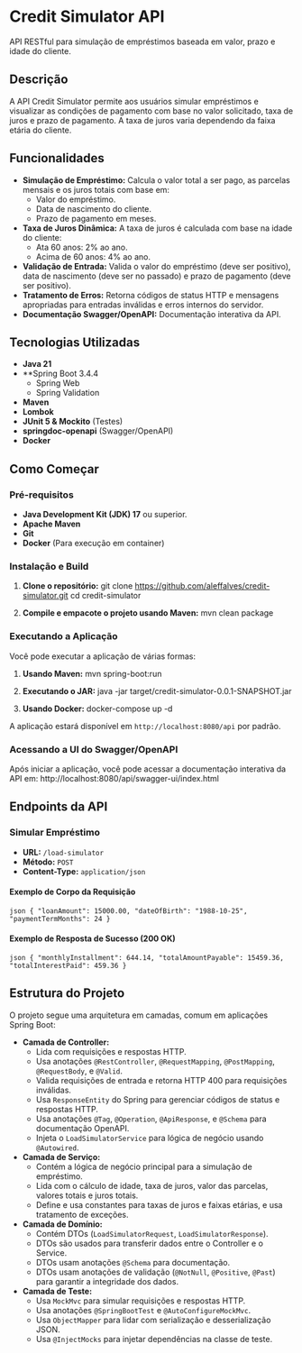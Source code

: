 # Credit Simulator API

API RESTful para simulação de empréstimos baseada em valor, prazo e idade do cliente.

## Descrição

A API Credit Simulator permite aos usuários simular empréstimos e visualizar as condições de pagamento com base no valor solicitado, taxa de juros e prazo de pagamento. A taxa de juros varia dependendo da faixa etária do cliente.

## Funcionalidades

*   **Simulação de Empréstimo:** Calcula o valor total a ser pago, as parcelas mensais e os juros totais com base em:
    *   Valor do empréstimo.
    *   Data de nascimento do cliente.
    *   Prazo de pagamento em meses.
*   **Taxa de Juros Dinâmica:** A taxa de juros é calculada com base na idade do cliente:
    *   Ata 60 anos: 2% ao ano.
    *   Acima de 60 anos: 4% ao ano.
*   **Validação de Entrada:** Valida o valor do empréstimo (deve ser positivo), data de nascimento (deve ser no passado) e prazo de pagamento (deve ser positivo).
*   **Tratamento de Erros:** Retorna códigos de status HTTP e mensagens apropriadas para entradas inválidas e erros internos do servidor.
*   **Documentação Swagger/OpenAPI:** Documentação interativa da API.

## Tecnologias Utilizadas

*   **Java 21**
*   **Spring Boot 3.4.4
    *   Spring Web
    *   Spring Validation
*   **Maven**
*   **Lombok**
*   **JUnit 5 & Mockito** (Testes)
*   **springdoc-openapi** (Swagger/OpenAPI)
*   **Docker**

## Como Começar

### Pré-requisitos

*   **Java Development Kit (JDK) 17** ou superior.
*   **Apache Maven**
*   **Git**
*   **Docker** (Para execução em container)

### Instalação e Build

1.  **Clone o repositório:**
    git clone https://github.com/aleffalves/credit-simulator.git cd credit-simulator

2.  **Compile e empacote o projeto usando Maven:**
    mvn clean package

### Executando a Aplicação

Você pode executar a aplicação de várias formas:

1.  **Usando Maven:**
    mvn spring-boot:run

2.  **Executando o JAR:**
   java -jar target/credit-simulator-0.0.1-SNAPSHOT.jar

3.  **Usando Docker:**
   docker-compose up -d

A aplicação estará disponível em `http://localhost:8080/api` por padrão.

### Acessando a UI do Swagger/OpenAPI

Após iniciar a aplicação, você pode acessar a documentação interativa da API em: http://localhost:8080/api/swagger-ui/index.html

## Endpoints da API

### Simular Empréstimo

*   **URL:** `/load-simulator`
*   **Método:** `POST`
*   **Content-Type:** `application/json`

#### Exemplo de Corpo da Requisição
    json { "loanAmount": 15000.00, "dateOfBirth": "1988-10-25", "paymentTermMonths": 24 }

#### Exemplo de Resposta de Sucesso (200 OK)
    json { "monthlyInstallment": 644.14, "totalAmountPayable": 15459.36, "totalInterestPaid": 459.36 }
    
## Estrutura do Projeto

O projeto segue uma arquitetura em camadas, comum em aplicações Spring Boot:

*   **Camada de Controller:**
    *   Lida com requisições e respostas HTTP.
    *   Usa anotações `@RestController`, `@RequestMapping`, `@PostMapping`, `@RequestBody`, e `@Valid`.
    *   Valida requisições de entrada e retorna HTTP 400 para requisições inválidas.
    *   Usa `ResponseEntity` do Spring para gerenciar códigos de status e respostas HTTP.
    *   Usa anotações `@Tag`, `@Operation`, `@ApiResponse`, e `@Schema` para documentação OpenAPI.
    *   Injeta o `LoadSimulatorService` para lógica de negócio usando `@Autowired`.
*   **Camada de Serviço:**
    *   Contém a lógica de negócio principal para a simulação de empréstimo.
    *   Lida com o cálculo de idade, taxa de juros, valor das parcelas, valores totais e juros totais.
    *   Define e usa constantes para taxas de juros e faixas etárias, e usa tratamento de exceções.
*   **Camada de Domínio:**
    *   Contém DTOs (`LoadSimulatorRequest`, `LoadSimulatorResponse`).
    *   DTOs são usados para transferir dados entre o Controller e o Service.
    *   DTOs usam anotações `@Schema` para documentação.
    *   DTOs usam anotações de validação (`@NotNull`, `@Positive`, `@Past`) para garantir a integridade dos dados.
*   **Camada de Teste:**
    *   Usa `MockMvc` para simular requisições e respostas HTTP.
    *   Usa anotações `@SpringBootTest` e `@AutoConfigureMockMvc`.
    *   Usa `ObjectMapper` para lidar com serialização e desserialização JSON.
    *   Usa `@InjectMocks` para injetar dependências na classe de teste.
